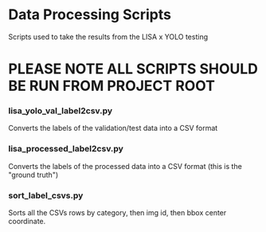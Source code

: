 # Data Processing Scripts

Scripts used to take the results from the LISA x YOLO testing 

# PLEASE NOTE ALL SCRIPTS SHOULD BE RUN FROM PROJECT ROOT

### lisa_yolo_val_label2csv.py

Converts the labels of the validation/test data into a CSV format

### lisa_processed_label2csv.py

Converts the labels of the processed data into a CSV format (this is the "ground truth")

### sort_label_csvs.py

Sorts all the CSVs rows by category, then img id, then bbox center coordinate.